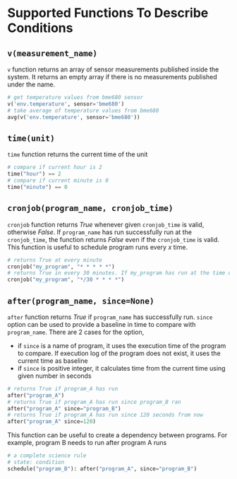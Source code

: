 # Supported Functions To Describe Conditions

## `v(measurement_name)`
`v` function returns an array of sensor measurements published inside the system. It returns an empty array if there is no measurements published under the name.

```python
# get temperature values from bme680 sensor
v('env.temperature', sensor='bme680')
# take average of temperature values from bme680
avg(v('env.temperature', sensor='bme680'))
```

## `time(unit)`
`time` function returns the current time of the unit

```python
# compare if current hour is 2
time("hour") == 2
# compare if current minute is 0
time("minute") == 0
```

## `cronjob(program_name, cronjob_time)`
`cronjob` function returns _True_ whenever given `cronjob_time` is valid, otherwise _False_. If `program_name` has run successfully run at the `cronjob_time`, the function returns _False_ even if the `cronjob_time` is valid. This function is useful to schedule program runs every _x_ time.

```python
# returns True at every minute
cronjob("my_program", "* * * * *")
# returns True in every 30 minutes. If my_program has run at the time of every 30 minutes it returns False
cronjob("my_program", "*/30 * * * *")
```

## `after(program_name, since=None)`
`after` function returns _True_ if `program_name` has successfully run. `since` option can be used to provide a baseline in time to compare with `program_name`. There are 2 cases for the option,

- if `since` is a name of program, it uses the execution time of the program to compare. If execution log of the program does not exist, it uses the current time as baseline
- if `since` is positive integer, it calculates time from the current time using given number in seconds

```python
# returns True if program_A has run
after("program_A")
# returns True if program_A has run since program_B ran
after("program_A" since="program_B")
# returns True if program_A has run since 120 seconds from now
after("program_A" since=120)
```

This function can be useful to create a dependency between programs. For example, program B needs to run after program A runs
```python
# a complete science rule
# state: condition
schedule("program_B"): after("program_A", since="program_B")
```